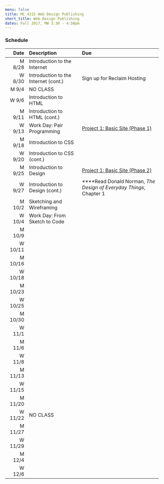 ```yaml
---
menu: false
title: MC 4315 Web Design Publishing
short_title: Web Design Publishing
dates: Fall 2017, MW 3:30 - 4:50pm
---
```


### Schedule

Date | Description | Due
---: | :----------- | :---
M 8/28 | Introduction to the Internet |
W 8/30 | Introduction to the Internet (cont.) | Sign up for Reclaim Hosting
M 9/4 | NO CLASS |
W 9/6 | Introduction to HTML |
M 9/11 | Introduction to HTML (cont.) |
W 9/13 | Work Day: Pair Programming | [Project 1: Basic Site (Phase 1)](/assignments/web/web_design_publishing_project_1.html)
M 9/18 | Introduction to CSS |
W 9/20 | Introduction to CSS (cont.) |
M 9/25 | Introduction to Design | [Project 1: Basic Site (Phase 2)](/assignments/web/web_design_publishing_project_1.html)
W 9/27 | Introduction to Design (cont.) | ****Read Donald Norman, _The Design of Everyday Things_, Chapter 1
M 10/2 | Sketching and Wireframing |
W 10/4 | Work Day: From Sketch to Code |
M 10/9 | |
W 10/11 | |
M 10/16 | |
W 10/18 | |
M 10/23 | |
W 10/25 | |
M 10/30 | |
W 11/1 | |
M 11/6 | |
W 11/8 | |
M 11/13 | |
W 11/15 | |
M 11/20 | |
W 11/22 | NO CLASS |
M 11/27 | |
W 11/29 | |
M 12/4 | |
W 12/6 | |
